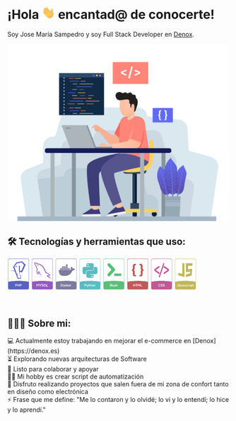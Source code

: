 # ¡Hola <img src="images/hi.gif" width="30px"> encantad@ de conocerte!
Soy Jose María Sampedro y soy Full Stack Developer en [Denox](https://denox.es).

<img src="images/developer.gif" width="500px">

<br>

<h2 align="left">🛠️ Tecnologías y herramientas que uso:</h2>
<p float="left">
<img src="images/php.png" width="50">
<img src="images/mysql.png" width="50">
<img src="images/docker.png" width="50">
<img src="images/python.png" width="50">
<img src="images/bash.png" width="50">
<img src="images/html.png" width="50">
<img src="images/css.png" width="50">
<img src="images/javascript.png" width="50">
</p>

<br>

<h2 align="left">👨🏻‍💻 Sobre mi:</h2>
💻 Actualmente estoy trabajando en mejorar el e-commerce en [Denox](https://denox.es)<br>
⏳ Explorando nuevas arquitecturas de Software<br>
🚀 Listo para colaborar y apoyar<br>
👨‍💻 Mi hobby es crear script de automatización<br>
🎯 Disfruto realizando proyectos que salen fuera de mi zona de confort tanto en diseño como electrónica<br>
⚡ Frase que me define: "Me lo contaron y lo olvidé; lo vi y lo entendí; lo hice y lo aprendí."